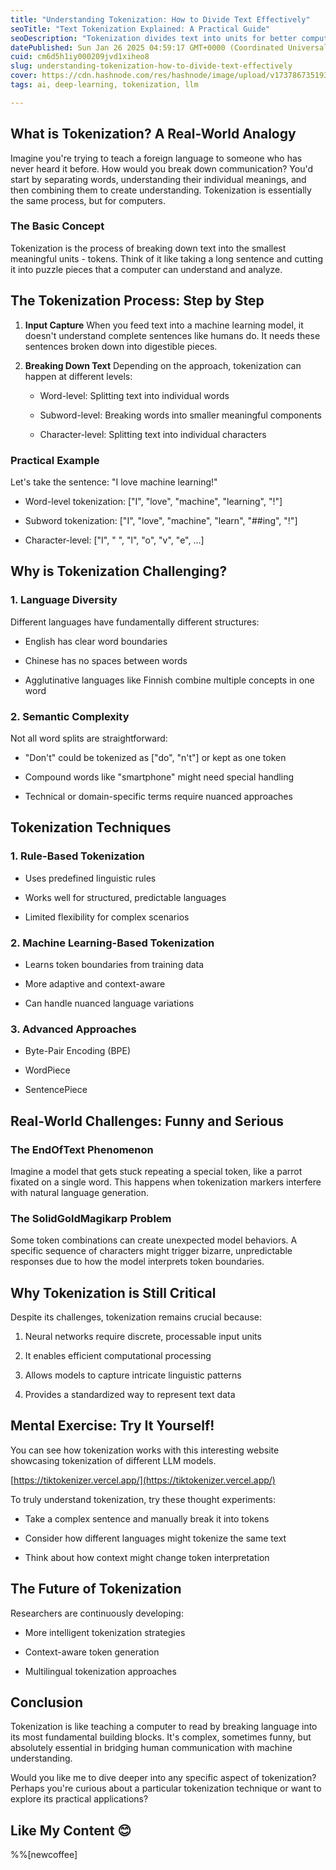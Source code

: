 ```yaml
---
title: "Understanding Tokenization: How to Divide Text Effectively"
seoTitle: "Text Tokenization Explained: A Practical Guide"
seoDescription: "Tokenization divides text into units for better computer understanding and processing, highlighting techniques and challenges"
datePublished: Sun Jan 26 2025 04:59:17 GMT+0000 (Coordinated Universal Time)
cuid: cm6d5h1iy000209jvd1xiheo8
slug: understanding-tokenization-how-to-divide-text-effectively
cover: https://cdn.hashnode.com/res/hashnode/image/upload/v1737867351936/9d79ac89-1d38-451d-88c0-4cddf7ee4894.jpeg
tags: ai, deep-learning, tokenization, llm

---
```


## What is Tokenization? A Real-World Analogy

Imagine you're trying to teach a foreign language to someone who has never heard it before. How would you break down communication? You'd start by separating words, understanding their individual meanings, and then combining them to create understanding. Tokenization is essentially the same process, but for computers.

### The Basic Concept

Tokenization is the process of breaking down text into the smallest meaningful units - tokens. Think of it like taking a long sentence and cutting it into puzzle pieces that a computer can understand and analyze.

## The Tokenization Process: Step by Step

1. **Input Capture** When you feed text into a machine learning model, it doesn't understand complete sentences like humans do. It needs these sentences broken down into digestible pieces.
    
2. **Breaking Down Text** Depending on the approach, tokenization can happen at different levels:
    
    * Word-level: Splitting text into individual words
        
    * Subword-level: Breaking words into smaller meaningful components
        
    * Character-level: Splitting text into individual characters
        

### Practical Example

Let's take the sentence: "I love machine learning!"

* Word-level tokenization: \["I", "love", "machine", "learning", "!"\]
    
* Subword tokenization: \["I", "love", "machine", "learn", "##ing", "!"\]
    
* Character-level: \["I", " ", "l", "o", "v", "e", ...\]
    

## Why is Tokenization Challenging?

### 1\. Language Diversity

Different languages have fundamentally different structures:

* English has clear word boundaries
    
* Chinese has no spaces between words
    
* Agglutinative languages like Finnish combine multiple concepts in one word
    

### 2\. Semantic Complexity

Not all word splits are straightforward:

* "Don't" could be tokenized as \["do", "n't"\] or kept as one token
    
* Compound words like "smartphone" might need special handling
    
* Technical or domain-specific terms require nuanced approaches
    

## Tokenization Techniques

### 1\. Rule-Based Tokenization

* Uses predefined linguistic rules
    
* Works well for structured, predictable languages
    
* Limited flexibility for complex scenarios
    

### 2\. Machine Learning-Based Tokenization

* Learns token boundaries from training data
    
* More adaptive and context-aware
    
* Can handle nuanced language variations
    

### 3\. Advanced Approaches

* Byte-Pair Encoding (BPE)
    
* WordPiece
    
* SentencePiece
    

## Real-World Challenges: Funny and Serious

### The EndOfText Phenomenon

Imagine a model that gets stuck repeating a special token, like a parrot fixated on a single word. This happens when tokenization markers interfere with natural language generation.

### The SolidGoldMagikarp Problem

Some token combinations can create unexpected model behaviors. A specific sequence of characters might trigger bizarre, unpredictable responses due to how the model interprets token boundaries.

## Why Tokenization is Still Critical

Despite its challenges, tokenization remains crucial because:

1. Neural networks require discrete, processable input units
    
2. It enables efficient computational processing
    
3. Allows models to capture intricate linguistic patterns
    
4. Provides a standardized way to represent text data
    

## Mental Exercise: Try It Yourself!

You can see how tokenization works with this interesting website showcasing tokenization of different LLM models.

[https://tiktokenizer.vercel.app/](https://tiktokenizer.vercel.app/)

To truly understand tokenization, try these thought experiments:

* Take a complex sentence and manually break it into tokens
    
* Consider how different languages might tokenize the same text
    
* Think about how context might change token interpretation
    

## The Future of Tokenization

Researchers are continuously developing:

* More intelligent tokenization strategies
    
* Context-aware token generation
    
* Multilingual tokenization approaches
    

## Conclusion

Tokenization is like teaching a computer to read by breaking language into its most fundamental building blocks. It's complex, sometimes funny, but absolutely essential in bridging human communication with machine understanding.

Would you like me to dive deeper into any specific aspect of tokenization? Perhaps you're curious about a particular tokenization technique or want to explore its practical applications?

## Like My Content 😊

%%[newcoffee]